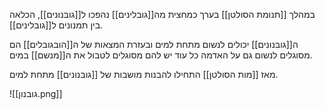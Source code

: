 במהלך [[תנומת הסולטן]] בערך כמחצית מה[[גובלינים]] נהפכו ל[[גובּנונים]], הכלאה בין תמנונים ל[[גובלינים]].

ה[[גובּנונים]] יכולים לנשום מתחת למים ובעזרת המצאות של ה[[הובגובלים]] הם מסוגלים לנשום גם על האדמה כל עוד יש להם מסוגלים לטבול את ה[[מנשם]] במים.

מאז [[מות הסולטן]] התחילו להבנות מושבות של [[גובּנונים]] מתחת למים.

![[גובנון.png]]

